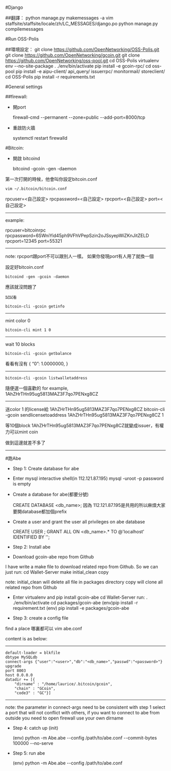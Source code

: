 #Django

##翻譯：
    python manage.py makemessages -a
    vim staffsite/staffsite/locale/zh/LC_MESSAGES/django.po
    python manage.py compilemessages

#Run OSS-Polis

##環境設定：
    git clone https://github.com/OpenNetworking/OSS-Polis.git
    git clone https://github.com/OpenNetworking/gcoin.git
    git clone https://github.com/OpenNetworking/oss-pool.git
    cd OSS-Polis
    virtualenv env --no-site-package
    . ./env/bin/activate
    pip install -e gcoin-rpc/
    cd oss-pool
    pip install -e aipu-client/ api_query/ issuerrpc/ monitormail/ storeclient/
    cd OSS-Polis
    pip install -r requirements.txt

#General settings

##firewall:

- 開port

    firewall-cmd --permanent --zone=public --add-port=8000/tcp

- 重啟防火牆

    systemctl restart firewalld


#Bitcoin:

- 開啟 bitcoind

    bitcoind -gcoin -gen -daemon

第一次打開的時候，他會叫你設定bitcoin.conf
    
    vim ~/.bitcoin/bitcoin.conf

rpcuser=<自己設定>
rpcpassword=<自己設定>
rpcport=<自己設定>
port=<自己設定>

-------------------------
example:

rpcuser=bitcoinrpc
rpcpassword=6SWniYid45ph9VFhVPepSzin2oJSsyepWiZKnJitZELD
rpcport=12345
port=55321

-------------------------
note: rpcport跟port不可以跟別人一樣。 如果你發現port有人用了就換一個


設定好bitcoin.conf

    bitcoind -gen -gcoin -daemon
應該就沒問題了
    
    試試看
    
    bitcoin-cli -gcoin getinfo

---------------------------------------------

mint color 0

    bitcoin-cli mint 1 0

-----------------------------------
wait 10 blocks

    bitcoin-cli -gcoin getbalance

看看有沒有
{
  “0”: 1.0000000,
}

--------------------------------------

    bitcoin-cli -gcoin listwalletaddress

隨便選一個喜歡的
for example,  
1AhZHrTHn95ug5813MAZ3F7qo7PENxg8CZ

-----------------------------------

送color 1 的license給 1AhZHrTHn95ug5813MAZ3F7qo7PENxg8CZ
    bitcoin-cli -gcoin sendlicensetoaddress 1AhZHrTHn95ug5813MAZ3F7qo7PENxg8CZ 1

等10個block 
1AhZHrTHn95ug5813MAZ3F7qo7PENxg8CZ就變成issuer，有權力可以mint coin

做到這邊就差不多了

----------------------------------------

#跑Abe

- Step 1: Create database for abe

* Enter mysql interactive shell(in 112.121.87.195)
    mysql -uroot -p
    password is empty

* Create a database for abe(都要分號)

    CREATE DATABASE <db_name>;
因為 112.121.87.195是共用的所以麻煩大家要開database都加個prefix

* Create a user and grant the user all privileges on abe database

    CREATE USER <user>;
    GRANT ALL ON <db_name>.* TO  <user>@'localhost' IDENTIFIED BY '<password>';

- Step 2: Install abe
 
* Download gcoin-abe repo from Github

 I have write a make file to download related repo from Github.
 So we can just run:
    cd Wallet-Server
    make initial_clean copy

 note: initial_clean will delete all file in packages directory
          copy will clone all related repo from Github           
* Enter virtualenv and pip install gcoin-abe
    cd Wallet-Server run:
    . ./env/bin/activate
    cd packages/gcoin-abe
    (env)pip install -r requirement.txt
    (env) pip install -e packages/gcoin-abe


- Step 3: create a config file

find a place 哪裏都可以
    vim abe.conf

content is as below:

----------------------------------------------
    default-loader = blkfile
    dbtype MySQLdb
    connect-args {"user":"<user>","db":"<db_name>","passwd":"<password>"} 
    upgrade
    port 8003
    host 0.0.0.0
    datadir += [{
        "dirname" : "/home/laurice/.bitcoin/gcoin",
        "chain" : "GCoin",
        "code3" : "GC"}]

----------------------------------------------
note: the parameter in connect-args need to be consistent with step 1
select a port that will not conflict with others, if you want to connect to abe from outside you need to open firewall
use your own dirname 

- Step 4: catch up (init)

    (env) python -m Abe.abe --config /path/to/abe.conf --commit-bytes 100000 --no-serve 

- Step 5: run abe

    (env) python -m Abe.abe --config /path/to/abe.conf 
